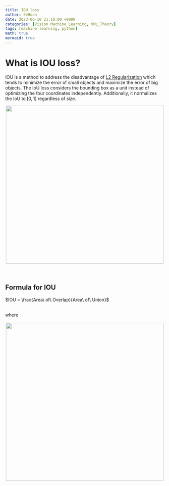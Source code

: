 ```yaml
---
title: IOU loss
author: SeHoon
date: 2023-06-10 21:10:00 +0900
categories: [Vision Machine Learning, VML_Theory]
tags: [machine learning, python]
math: true
mermaid: true
---
```


# What is IOU loss?
IOU is a method to address the disadvantage of [L2 Regularization](https://csh970605.github.io/posts/L2_Regularization/) which tends to minimize the error of small objects and maximize the error of big objects. The IoU loss considers the bounding box as a unit instead of optimizing the four coordinates independently. Additionally, it normalizes the IoU to $[0, 1]$ regardless of size.
<center>
<img src="https://github.com/csh970605/csh970605.github.io/assets/28240052/92226cff-757d-492e-bf90-e9ed4f0256a5" width=500>
</center>
<br><br>

## Formula for IOU


$IOU = \frac{Area\ of\ Overlap}{Area\ of\ Union}$

<br>
where 
<br><br>

<center>
<img src="https://github.com/csh970605/csh970605.github.io/assets/28240052/c98031b0-0817-463b-8e9e-6b948f5d38a8" width=500>
</center>
<br><br>